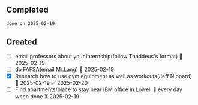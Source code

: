 
## Completed

```tasks
done on 2025-02-19
```

## Created
- [ ] email professors about your internship(follow Thaddeus's format) 📅 2025-02-19
- [ ] do FAFSA(email Mr.Lang) 📅 2025-02-19
- [x] Research how to use gym equipment as well as workouts(Jeff Nippard) 📅 2025-02-19 ✅ 2025-02-20
- [ ] Find apartments/place to stay near IBM office in Lowell 🔁 every day when done ⏳ 2025-02-19